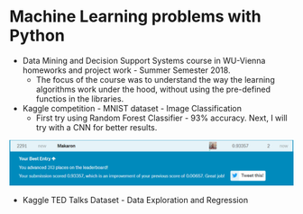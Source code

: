 # Machine Learning problems with Python

* Data Mining and Decision Support Systems course in WU-Vienna homeworks and project work - Summer Semester 2018.
  * The focus of the course was to understand the way the learning algorithms work under the hood, without using the pre-defined functios in the libraries.  
* Kaggle competition - MNIST dataset - Image Classification 
  * First try using Random Forest Classifier - 93% accuracy. Next, I will try with a CNN for better results.

![1st](https://github.com/makaronski/Data_Mining_Python/blob/master/Kaggle/MNIST_1st.PNG)

* Kaggle TED Talks Dataset - Data Exploration and Regression
